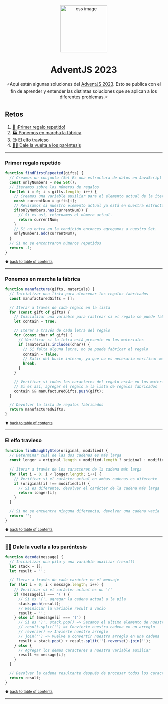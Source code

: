<div align="center">
<img height="150"  src="https://res.cloudinary.com/dqd5x0s7w/image/upload/v1702933536/github/adventjs-logo_yyvhkp.png"  alt="css image">
<h1 align="center">AdventJS 2023</h1>
⭐️Aquí están algunas soluciones del <a target="_blank" href="https://adventjs.dev/es">AdventJS 2023</a>. Esto se publica con el fin de aprender y entender las distintas soluciones que se aplican a los diferentes problemas.⭐️
</div>

## Retos

1. [🎁 ¡Primer regalo repetido!](#Primer-regalo-repetido)
1. [🏭 Ponemos en marcha la fábrica](#Ponemos-en-marcha-la-fábrica)
1. [😏 El elfo travieso](#El-elfo-travieso)
1. [😵‍💫 Dale la vuelta a los paréntesis](#Dale-la-vuelta-a-los-paréntesis)

---

### Primer regalo repetido

```js
function findFirstRepeated(gifts) {
  // Creamos un conjunto (Set Es una estructura de datos en JavaScript que representa una colección de valores únicos) para rastrear los números que hemos visto
  const onlyNumbers = new Set();
  // Iteramos sobre los números de regalos
  for(let i = 0; i < gifts.length; i++) {
    // Creamos una variable auxiliar para el elemento actual de la iteracion 
    const currentNum = gifts[i];
    // Revisamos si nuestro elemento actual ya está en nuestra estructura de datos Set.
    if(onlyNumbers.has(currentNum)) {
      // Si es así, retornamos el número actual.
      return currentNum;
    }
    // Si no entra en la condición entonces agregamos a nuestro Set. 
    onlyNumbers.add(currentNum);
  } 
  // Si no se encontraron números repetidos
  return -1;
}
```
<sup>⬆️ [back to table of contents](#tips) </sup>

---

### Ponemos en marcha la fábrica

```js
function manufacture(gifts, materials) {
  // Inicializar una lista para almacenar los regalos fabricados
  const manufacturedGifts = [];

  // Iterar a través de cada regalo en la lista
  for (const gift of gifts) {
    // Inicializar una variable para rastrear si el regalo se puede fabricar
    let contain = true;

    // Iterar a través de cada letra del regalo
    for (const char of gift) {
      // Verificar si la letra está presente en los materiales
      if (!materials.includes(char)) {
        // Si falta alguna letra, no se puede fabricar el regalo
        contain = false;
        // Salir del bucle interno, ya que no es necesario verificar más letras
        break;
      }
    }

    // Verificar si todos los caracteres del regalo están en los materiales
    // Si es así, agregar el regalo a la lista de regalos fabricados
    contain && manufacturedGifts.push(gift);
  }

  // Devolver la lista de regalos fabricados
  return manufacturedGifts;
}
```
<sup>⬆️ [back to table of contents](#tips) </sup>

---
### El elfo travieso

```js
function findNaughtyStep(original, modified) {
  // Determinar cuál de las dos cadenas es más larga
  const longer = original.length > modified.length ? original : modified;

  // Iterar a través de los caracteres de la cadena más larga
  for (let i = 0; i < longer.length; i++) {
    // Verificar si el carácter actual en ambas cadenas es diferente
    if (original[i] !== modified[i]) {
      // Si es diferente, devolver el carácter de la cadena más larga
      return longer[i];
    }
  }

  // Si no se encuentra ninguna diferencia, devolver una cadena vacía
  return '';
}
```
<sup>⬆️ [back to table of contents](#tips) </sup>

---
### 😵‍💫 Dale la vuelta a los paréntesis

```js
function decode(message) {
  // Inicializar una pila y una variable auxiliar (result)
  let stack = [];
  let result = '';

  // Iterar a través de cada carácter en el mensaje
  for (let i = 0; i < message.length; i++) {
    // Verificar si el carácter actual es un '('
    if (message[i] === '(') {
      // Si es '(', agregar la cadena actual a la pila
      stack.push(result);
      // Reiniciar la variable result a vacio
      result = '';
    } else if (message[i] === ')') {
      // Si es ')', stack.pop() => Sacamos el ultimo elemento de nuestra pila. Concatenamos lo siguiente
      // result.split('') => Convierte nuestra cadena en un arreglo
      // reverse() => Invierte nuestro arreglo
      // join('') => Vuelve a convertir nuestro arreglo en una cadena
      result = stack.pop() + result.split('').reverse().join('');
    } else {
      // Agregar los demas caracteres a nuestra variable auxiliar
      result += message[i];
    }
  }

  // Devolver la cadena resultante después de procesar todos los caracteres
  return result;
}
```
<sup>⬆️ [back to table of contents](#tips) </sup>

---
